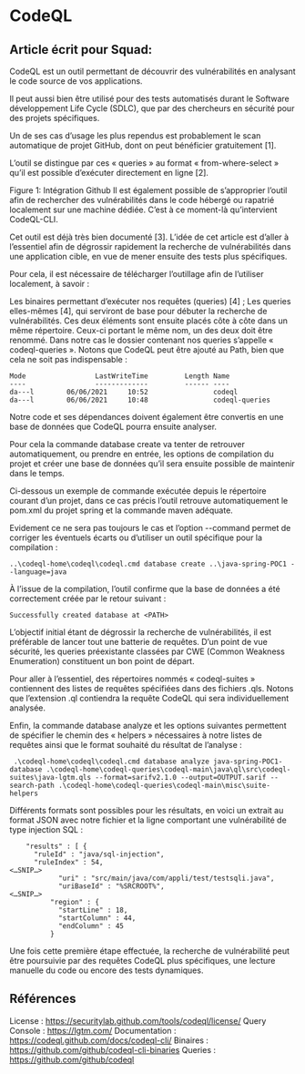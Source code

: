 # CodeQL

## Article écrit pour Squad:

CodeQL est un outil permettant de découvrir des vulnérabilités en analysant le code source de vos applications.

Il peut aussi bien être utilisé pour des tests automatisés durant le Software développement Life Cycle (SDLC), que par des chercheurs en sécurité pour des projets spécifiques.

Un de ses cas d’usage les plus rependus est probablement le scan automatique de projet GitHub, dont on peut bénéficier gratuitement [1].

L’outil se distingue par ces « queries » au format « from-where-select » qu’il est possible d’exécuter directement en ligne [2].

Figure 1: Intégration Github
Il est également possible de s’approprier l’outil afin de rechercher des vulnérabilités dans le code hébergé ou rapatrié localement sur une machine dédiée. C’est à ce moment-là qu’intervient CodeQL-CLI.

Cet outil est déjà très bien documenté [3]. L’idée de cet article est d’aller à l’essentiel afin de dégrossir rapidement la recherche de vulnérabilités dans une application cible, en vue de mener ensuite des tests plus spécifiques.

Pour cela, il est nécessaire de télécharger l’outillage afin de l’utiliser localement, à savoir :

Les binaires permettant d’exécuter nos requêtes (queries) [4] ;
Les queries elles-mêmes [4], qui serviront de base pour débuter la recherche de vulnérabilités.
Ces deux éléments sont ensuite placés côte à côte dans un même répertoire. Ceux-ci portant le même nom, un des deux doit être renommé. Dans notre cas le dossier contenant nos queries s’appelle « codeql-queries ». Notons que CodeQL peut être ajouté au Path, bien que cela ne soit pas indispensable :

```
Mode                 LastWriteTime         Length Name
----                 -------------         ------ ----
da---l        06/06/2021     10:52                codeql
da---l        06/06/2021     10:48                codeql-queries
```

Notre code et ses dépendances doivent également être convertis en une base de données que CodeQL pourra ensuite analyser.

Pour cela la commande database create va tenter de retrouver automatiquement, ou prendre en entrée, les options de compilation du projet et créer une base de données qu’il sera ensuite possible de maintenir dans le temps.

Ci-dessous un exemple de commande exécutée depuis le répertoire courant d’un projet, dans ce cas précis l’outil retrouve automatiquement le pom.xml du projet spring et la commande maven adéquate.

Evidement ce ne sera pas toujours le cas et l’option --command permet de corriger les éventuels écarts ou d’utiliser un outil spécifique pour la compilation :

```
..\codeql-home\codeql\codeql.cmd database create ..\java-spring-POC1 --language=java
```

À l’issue de la compilation, l’outil confirme que la base de données a été correctement créée par le retour suivant :

```
Successfully created database at <PATH>
```

L’objectif initial étant de dégrossir la recherche de vulnérabilités, il est préférable de lancer tout une batterie de requêtes. D’un point de vue sécurité, les queries préexistante classées par CWE (Common Weakness Enumeration) constituent un bon point de départ.

Pour aller à l’essentiel, des répertoires nommés « codeql-suites » contiennent des listes de requêtes spécifiées dans des fichiers .qls. Notons que l’extension .ql contiendra la requête CodeQL qui sera individuellement analysée.

Enfin, la commande database analyze et les options suivantes permettent de spécifier le chemin des « helpers » nécessaires à notre listes de requêtes ainsi que le format souhaité du résultat de l’analyse :

```
 .\codeql-home\codeql\codeql.cmd database analyze java-spring-POC1-database .\codeql-home\codeql-queries\codeql-main\java\ql\src\codeql-suites\java-lgtm.qls --format=sarifv2.1.0 --output=OUTPUT.sarif --search-path .\codeql-home\codeql-queries\codeql-main\misc\suite-helpers
```

Différents formats sont possibles pour les résultats, en voici un extrait au format JSON avec notre fichier et la ligne comportant une vulnérabilité de type injection SQL :

```
    "results" : [ {
      "ruleId" : "java/sql-injection",
      "ruleIndex" : 54,
<…SNIP…>
            "uri" : "src/main/java/com/appli/test/testsqli.java",
            "uriBaseId" : "%SRCROOT%",
<…SNIP…>
          "region" : {
            "startLine" : 18,
            "startColumn" : 44,
            "endColumn" : 45
          }

```

Une fois cette première étape effectuée, la recherche de vulnérabilité peut être poursuivie par des requêtes CodeQL plus spécifiques, une lecture manuelle du code ou encore des tests dynamiques.

## Références

License : https://securitylab.github.com/tools/codeql/license/
Query Console : https://lgtm.com/
Documentation : https://codeql.github.com/docs/codeql-cli/
Binaires : https://github.com/github/codeql-cli-binaries
Queries : https://github.com/github/codeql